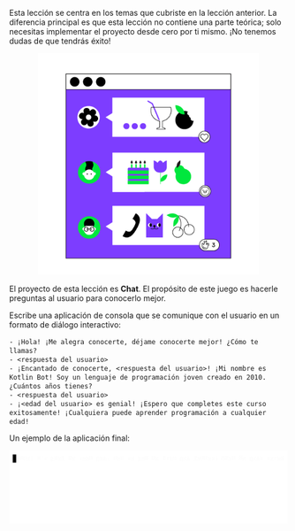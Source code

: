 Esta lección se centra en los temas que cubriste en la lección anterior. La diferencia principal es que esta lección no contiene una parte teórica; solo necesitas implementar el proyecto desde cero por ti mismo. ¡No tenemos dudas de que tendrás éxito!

<p align="center">
    <img src="../../utils/src/main/resources/images/part1/chat/game.png" alt="Bot para citas" width="400"/>
</p>

El proyecto de esta lección es **Chat**. 
El propósito de este juego es hacerle preguntas al usuario para conocerlo mejor.

Escribe una aplicación de consola
que se comunique con el usuario en un formato de diálogo interactivo:

```text
- ¡Hola! ¡Me alegra conocerte, déjame conocerte mejor! ¿Cómo te llamas?
- <respuesta del usuario>
- ¡Encantado de conocerte, <respuesta del usuario>! ¡Mi nombre es Kotlin Bot! Soy un lenguaje de programación joven creado en 2010. ¿Cuántos años tienes?
- <respuesta del usuario>
- ¡<edad del usuario> es genial! ¡Espero que completes este curso exitosamente! ¡Cualquiera puede aprender programación a cualquier edad!
```

Un ejemplo de la aplicación final:

![Ejemplo de Chat](../../utils/src/main/resources/images/part1/chat/game.gif "Ejemplo de Chat")